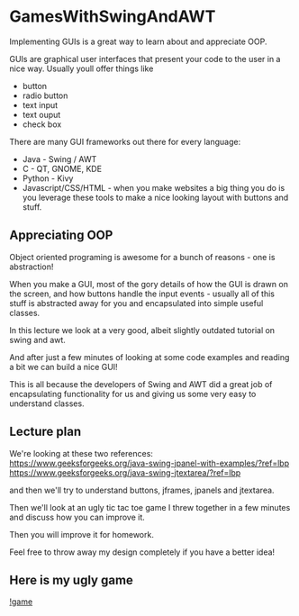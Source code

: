 # GamesWithSwingAndAWT

Implementing GUIs is a great way to learn about and appreciate OOP.

GUIs are graphical user interfaces that present your code to the user in a nice way. Usually youll offer things like
* button
* radio button
* text input
* text ouput
* check box

There are many GUI frameworks out there for every language:
* Java - Swing / AWT
* C - QT, GNOME, KDE
* Python - Kivy
* Javascript/CSS/HTML - when you make websites a big thing you do is you leverage these tools to make a nice looking layout with buttons and stuff.

## Appreciating OOP
Object oriented programing is awesome for a bunch of reasons - one is abstraction! 

When you make a GUI, most of the gory details of how the GUI is drawn on the screen, and how buttons handle the input events - 
usually all of this stuff is abstracted away for you and encapsulated into simple useful classes.

In this lecture we look at a very good, albeit slightly outdated tutorial on swing and awt.

And after just a few minutes of looking at some code examples and reading a bit we can build a nice GUI!

This is all because the developers of Swing and AWT did a great job of encapsulating functionality for us and giving us some very easy to understand classes.

## Lecture plan
We're looking at these two references:
https://www.geeksforgeeks.org/java-swing-jpanel-with-examples/?ref=lbp
https://www.geeksforgeeks.org/java-swing-jtextarea/?ref=lbp

and then we'll try to understand buttons, jframes, jpanels and jtextarea.

Then we'll look at an ugly tic tac toe game I threw together in a few minutes and discuss how you can improve it.

Then you will improve it for homework.

Feel free to throw away my design completely if you have a better idea!

## Here is my ugly game
[!game](terribleTicTacToe.PNG)
